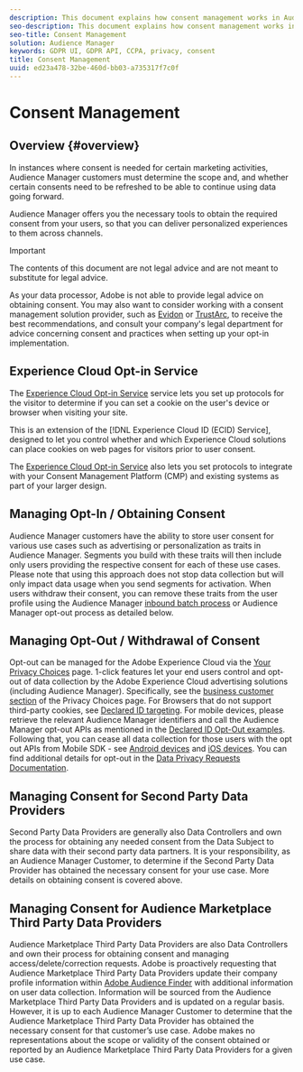 ```yaml
---
description: This document explains how consent management works in Audience Manager.
seo-description: This document explains how consent management works in Audience Manager.
seo-title: Consent Management
solution: Audience Manager
keywords: GDPR UI, GDPR API, CCPA, privacy, consent
title: Consent Management
uuid: ed23a478-32be-460d-bb03-a735317f7c0f
---
```


# Consent Management

## Overview {#overview}

In instances where consent is needed for certain marketing activities, Audience Manager customers must determine the scope and, and whether certain consents need to be refreshed to be able to continue using data going forward.

Audience Manager offers you the necessary tools to obtain the required consent from your users, so that you can deliver personalized experiences to them across channels.

>[!IMPORTANT]
>
> The contents of this document are not legal advice and are not meant to substitute for legal advice.
>
> As your data processor, Adobe is not able to provide legal advice on obtaining consent. You may also want to consider working with a consent management solution provider, such as [Evidon](https://theblog.adobe.com/evidon-builds-gdpr-universal-consent-integration-with-launch-by-adobe/) or [TrustArc](https://theblog.adobe.com/trustarc-builds-consent-integration-launch-adobe/), to receive the best recommendations, and consult your company's legal department for advice concerning consent and practices when setting up your opt-in implementation.

## Experience Cloud Opt-in Service

The [Experience Cloud Opt-in Service](https://docs.adobe.com/content/help/en/id-service/using/implementation-guides/opt-in-service/optin-overview.html) service lets you set up protocols for the visitor to determine if you can set a cookie on the user's device or browser when visiting your site.

This is an extension of the [!DNL Experience Cloud ID (ECID) Service], designed to let you control whether and which Experience Cloud solutions can place cookies on web pages for visitors prior to user consent.

The [Experience Cloud Opt-in Service](https://docs.adobe.com/content/help/en/id-service/using/implementation-guides/opt-in-service/optin-overview.html) also lets you set protocols to integrate with your Consent Management Platform (CMP) and existing systems as part of your larger design.

## Managing Opt-In / Obtaining Consent

Audience Manager customers have the ability to store user consent for various use cases such as advertising or personalization as traits in Audience Manager. Segments you build with these traits will then include only users providing the respective consent for each of these use cases. Please note that using this approach does not stop data collection but will only impact data usage when you send segments for activation. When users withdraw their consent, you can remove these traits from the user profile using the Audience Manager [inbound batch process](../../integration/sending-audience-data/batch-data-transfer-explained/inbound-file-contents.md) or Audience Manager opt-out process as detailed below.

## Managing Opt-Out / Withdrawal of Consent

Opt-out can be managed for the Adobe Experience Cloud via the [Your Privacy Choices](https://www.adobe.com/privacy/opt-out.html#customeruse) page. 1-click features let your end users control and opt-out of data collection by the Adobe Experience Cloud advertising solutions (including Audience Manager). Specifically, see the [business customer section](https://www.adobe.com/privacy/opt-out.html#customeruse) of the Privacy Choices page. For Browsers that do not support third-party cookies, see [Declared ID targeting](../../features/declared-ids.md#declared-id-targeting). For mobile devices, please retrieve the relevant Audience Manager identifiers and call the Audience Manager opt-out APIs as mentioned in the [Declared ID Opt-Out examples](../../features/declared-ids.md#opt-out-examples). Following that, you can cease all data collection for those users with the opt out APIs from Mobile SDK - see [Android devices](https://marketing.adobe.com/resources/help/en_US/mobile/android/privacy.html) and [iOS devices](https://marketing.adobe.com/resources/help/en_US/mobile/ios/privacy.html). You can find additional details for opt-out in the [Data Privacy Requests Documentation](../../overview/data-security-and-privacy/data-privacy-requests.md).

## Managing Consent for Second Party Data Providers

Second Party Data Providers are generally also Data Controllers and own the process for obtaining any needed consent from the Data Subject to share data with their second party data partners. It is your responsibility, as an Audience Manager Customer, to determine if the Second Party Data Provider has obtained the necessary consent for your use case. More details on obtaining consent is covered above.

## Managing Consent for Audience Marketplace Third Party Data Providers

Audience Marketplace Third Party Data Providers are also Data Controllers and own their process for obtaining consent and managing access/delete/correction requests. Adobe is proactively requesting that Audience Marketplace Third Party Data Providers update their company profile information within [Adobe Audience Finder](https://www.adobe-audience-finder.com/) with additional information on user data collection. Information will be sourced from the Audience Marketplace Third Party Data Providers and is updated on a regular basis. However, it is up to each Audience Manager Customer to determine that the Audience Marketplace Third Party Data Provider has obtained the necessary consent for that customer’s use case. Adobe makes no representations about the scope or validity of the consent obtained or reported by an Audience Marketplace Third Party Data Providers for a given use case.
